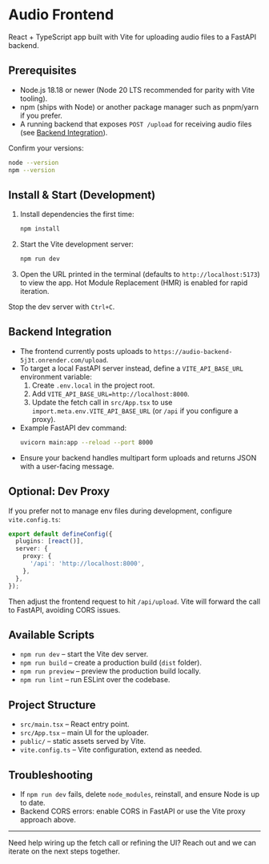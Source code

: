 # Audio Frontend

React + TypeScript app built with Vite for uploading audio files to a FastAPI backend.

## Prerequisites
- Node.js 18.18 or newer (Node 20 LTS recommended for parity with Vite tooling).
- npm (ships with Node) or another package manager such as pnpm/yarn if you prefer.
- A running backend that exposes `POST /upload` for receiving audio files (see [Backend Integration](#backend-integration)).

Confirm your versions:

```bash
node --version
npm --version
```

## Install & Start (Development)
1. Install dependencies the first time:
   ```bash
   npm install
   ```
2. Start the Vite development server:
   ```bash
   npm run dev
   ```
3. Open the URL printed in the terminal (defaults to `http://localhost:5173`) to view the app. Hot Module Replacement (HMR) is enabled for rapid iteration.

Stop the dev server with `Ctrl+C`.

## Backend Integration
- The frontend currently posts uploads to `https://audio-backend-5j3t.onrender.com/upload`.
- To target a local FastAPI server instead, define a `VITE_API_BASE_URL` environment variable:
  1. Create `.env.local` in the project root.
  2. Add `VITE_API_BASE_URL=http://localhost:8000`.
  3. Update the fetch call in `src/App.tsx` to use `import.meta.env.VITE_API_BASE_URL` (or `/api` if you configure a proxy).
- Example FastAPI dev command:
  ```bash
  uvicorn main:app --reload --port 8000
  ```
- Ensure your backend handles multipart form uploads and returns JSON with a user-facing message.

## Optional: Dev Proxy
If you prefer not to manage env files during development, configure `vite.config.ts`:

```ts
export default defineConfig({
  plugins: [react()],
  server: {
    proxy: {
      '/api': 'http://localhost:8000',
    },
  },
});
```

Then adjust the frontend request to hit `/api/upload`. Vite will forward the call to FastAPI, avoiding CORS issues.

## Available Scripts
- `npm run dev` – start the Vite dev server.
- `npm run build` – create a production build (`dist` folder).
- `npm run preview` – preview the production build locally.
- `npm run lint` – run ESLint over the codebase.

## Project Structure
- `src/main.tsx` – React entry point.
- `src/App.tsx` – main UI for the uploader.
- `public/` – static assets served by Vite.
- `vite.config.ts` – Vite configuration, extend as needed.

## Troubleshooting
- If `npm run dev` fails, delete `node_modules`, reinstall, and ensure Node is up to date.
- Backend CORS errors: enable CORS in FastAPI or use the Vite proxy approach above.

---

Need help wiring up the fetch call or refining the UI? Reach out and we can iterate on the next steps together.
